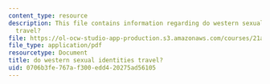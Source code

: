 ```yaml
---
content_type: resource
description: This file contains information regarding do western sexual identities
  travel?
file: https://ol-ocw-studio-app-production.s3.amazonaws.com/courses/21a-231j-gender-sexuality-and-society-spring-2006/0706b3fe767af300edd420275ad56105_MIT21A_213JS06_other_iden.pdf
file_type: application/pdf
resourcetype: Document
title: do western sexual identities travel?
uid: 0706b3fe-767a-f300-edd4-20275ad56105
---
```

